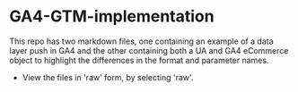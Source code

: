 # GA4-GTM-implementation
This repo has two markdown files, one containing an example of a data layer push in GA4 and the other containing both a UA and GA4 eCommerce object to highlight the differences in the format and parameter names. 

- View the files in 'raw' form, by selecting 'raw'.
